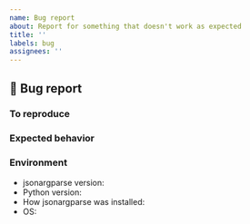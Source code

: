 ```yaml
---
name: Bug report
about: Report for something that doesn't work as expected
title: ''
labels: bug
assignees: ''
---
```


<!--
Thank you very much for contributing! If you enjoy this project, please consider
giving it a ⭐ star on [GitHub](https://github.com/omni-us/jsonargparse/) or
sponsor it via [GitHub Sponsors](https://github.com/sponsors/mauvilsa). Even the
smallest donation is greatly appreciated and helps support the project.
-->

<!--
Note: If you already understand the bug and know how to resolve it, please
proceed to create a pull request directly. This helps avoid having a redundant
issue.
-->

## 🐛 Bug report

<!-- A clear and concise description of the bug. -->

### To reproduce

<!--
Please include a code snippet that reproduces the bug and the output that
running it gives. The following snippet templates might help. Replace "..." with
actual implementation details.

1. Using the auto_cli function

```python
from jsonargparse import auto_cli

# Here define one or more functions or classes
def func1(param1: int, ...):
    ...

# Run the CLI providing the components and arguments
auto_cli(
    [func1, ...],
    args=["--param1=value1", ...],
    exit_on_error=False,
)
```

2. Manually constructing a parser

```python
from jsonargparse import ArgumentParser

parser = ArgumentParser(exit_on_error=False)
# Here add to the parser only argument(s) relevant to the problem

# If a config is required, it can be included in the same snippet as follows:
import json

parser.add_argument("--config", action="config")
config = json.dumps(
    {
        "key1": "val1",
    }
)

# Preferable that the command line arguments are given to the parse_args call
result = parser.parse_args([f"--config={config}", "--key2=val2", ...])

# If the problem is in the parsed result, print it to stdout
print(parser.dump(result))

# If the problem is in class instantiation
parser.instantiate_classes(result)
```
-->

### Expected behavior

<!-- Describe how the behavior or output of the reproduction snippet should be. -->

### Environment

<!-- Fill in the list below. -->

- jsonargparse version:
- Python version:
- How jsonargparse was installed:
- OS:

